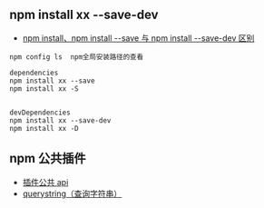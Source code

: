 ## npm install xx --save-dev

-   [npm install、npm install --save 与 npm install --save-dev 区别](https://blog.csdn.net/qq_30378229/article/details/78463930)

```
npm config ls  npm全局安装路径的查看

dependencies
npm install xx --save
npm install xx -S


devDependencies
npm install xx --save-dev
npm install xx -D
```

## npm 公共插件

-   [插件公共 api](http://nodejs.cn/api/)
-   [querystring（查询字符串）](http://nodejs.cn/api/querystring.html)



